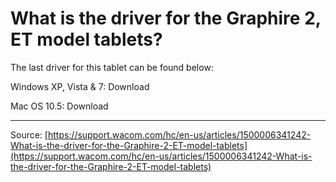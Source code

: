 # What is the driver for the Graphire 2, ET model tablets?

The last driver for this tablet can be found below:


Windows XP, Vista & 7: Download


Mac OS 10.5: Download

---
Source: [https://support.wacom.com/hc/en-us/articles/1500006341242-What-is-the-driver-for-the-Graphire-2-ET-model-tablets](https://support.wacom.com/hc/en-us/articles/1500006341242-What-is-the-driver-for-the-Graphire-2-ET-model-tablets)
